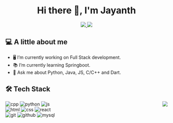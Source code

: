 <div align="center">
 
# Hi there 👋, I'm Jayanth

</div>

<p align="center">
 
  <a href="mailto:selvajayanth96@gmail.com">
    <img src="https://img.shields.io/badge/e‑mail-D14836.svg?style=for-the-badge&logo=GMail&logoColor=white"/>
  </a>

  <a href="https://www.linkedin.com/in/jayanth-s-9a7129171/">
    <img src="https://img.shields.io/badge/linkedin-0077B5.svg?style=for-the-badge&logo=linkedin&logoColor=white"/>
  </a>
 
</p>


## 💻 **A little about me**

- 🖥 I’m currently working on Full Stack development.
- 📚 I’m currently learning Springboot.
- 💬 Ask me about Python, Java, JS, C/C++ and Dart.



## 🛠️ **Tech  Stack**

<img align="right" src="https://github-readme-stats.vercel.app/api/top-langs/?username=RioJay&layout=demo" />

![cpp](https://img.icons8.com/color/96/000000/c-plus-plus-logo.png)
![python](https://img.icons8.com/color/96/000000/python.png)
![js](https://img.icons8.com/color/96/000000/javascript.png)
<br>
![html](https://img.icons8.com/color/96/000000/html-5--v1.png)
![css](https://img.icons8.com/color/96/000000/css3.png)
![react](https://img.icons8.com/color/96/000000/react-native.png)
<br>
![git](https://img.icons8.com/color/96/000000/git.png)
![github](https://img.icons8.com/fluent/96/000000/github.png)
![mysql](https://img.icons8.com/color/96/000000/mysql-logo.png)
